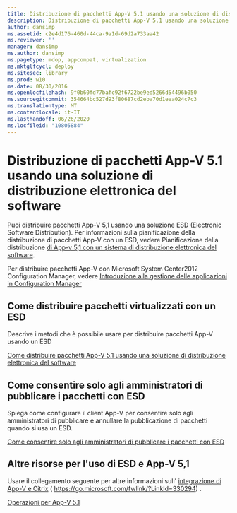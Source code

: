 ```yaml
---
title: Distribuzione di pacchetti App-V 5.1 usando una soluzione di distribuzione elettronica del software
description: Distribuzione di pacchetti App-V 5.1 usando una soluzione di distribuzione elettronica del software
author: dansimp
ms.assetid: c2e4d176-460d-44ca-9a1d-69d2a733aa42
ms.reviewer: ''
manager: dansimp
ms.author: dansimp
ms.pagetype: mdop, appcompat, virtualization
ms.mktglfcycl: deploy
ms.sitesec: library
ms.prod: w10
ms.date: 08/30/2016
ms.openlocfilehash: 9f0b60fd77bafc92f6722be9ed5266d54496b050
ms.sourcegitcommit: 354664bc527d93f80687cd2eba70d1eea024c7c3
ms.translationtype: MT
ms.contentlocale: it-IT
ms.lasthandoff: 06/26/2020
ms.locfileid: "10805884"
---
```

# Distribuzione di pacchetti App-V 5.1 usando una soluzione di distribuzione elettronica del software


Puoi distribuire pacchetti App-V 5,1 usando una soluzione ESD (Electronic Software Distribution). Per informazioni sulla pianificazione della distribuzione di pacchetti App-V con un ESD, vedere Pianificazione della distribuzione [di App-v 5,1 con un sistema di distribuzione elettronica del software](planning-to-deploy-app-v-51-with-an-electronic-software-distribution-system.md).

Per distribuire pacchetti App-V con Microsoft System Center2012 Configuration Manager, vedere [Introduzione alla gestione delle applicazioni in Configuration Manager](https://go.microsoft.com/fwlink/?LinkId=281816)

## Come distribuire pacchetti virtualizzati con un ESD


Descrive i metodi che è possibile usare per distribuire pacchetti App-V usando un ESD

[Come distribuire pacchetti App-V 5.1 usando una soluzione di distribuzione elettronica del software](how-to-deploy-app-v-51-packages-using-electronic-software-distribution.md)

## Come consentire solo agli amministratori di pubblicare i pacchetti con ESD


Spiega come configurare il client App-V per consentire solo agli amministratori di pubblicare e annullare la pubblicazione di pacchetti quando si usa un ESD.

[Come consentire solo agli amministratori di pubblicare i pacchetti con ESD](how-to-enable-only-administrators-to-publish-packages-by-using-an-esd51.md)






## Altre risorse per l'uso di ESD e App-V 5,1


Usare il collegamento seguente per altre informazioni sull' [integrazione di App-V e Citrix](https://go.microsoft.com/fwlink/?LinkId=330294 ) ( https://go.microsoft.com/fwlink/?LinkId=330294) .

[Operazioni per App-V 5.1](operations-for-app-v-51.md)

 

 





